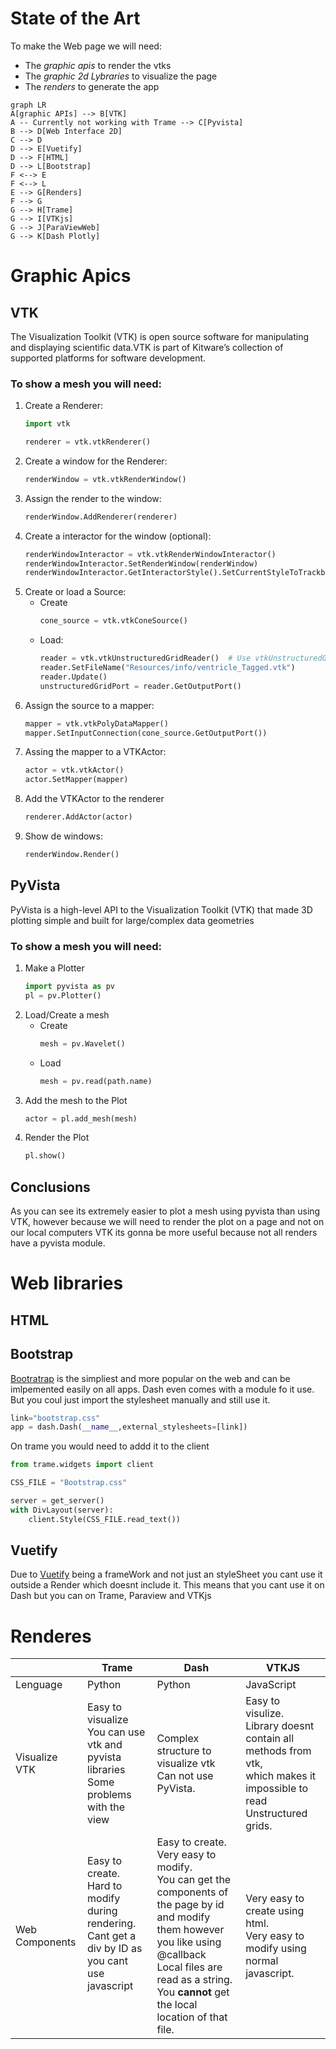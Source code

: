 # State of the Art

To make the Web page we will need:

- The *graphic apis* to render the vtks
- The *graphic 2d Lybraries* to visualize the page
- The *renders* to generate the app

```mermaid
graph LR
A[graphic APIs] --> B[VTK]
A -- Currently not working with Trame --> C[Pyvista]
B --> D[Web Interface 2D]
C --> D
D --> E[Vuetify]
D --> F[HTML]
D --> L[Bootstrap]
F <--> E
F <--> L
E --> G[Renders]
F --> G
G --> H[Trame]
G --> I[VTKjs]
G --> J[ParaViewWeb]
G --> K[Dash Plotly]
```
# Graphic Apics

## VTK

The Visualization Toolkit (VTK) is open source software for manipulating and displaying scientific data.VTK is part of Kitware’s collection of supported platforms for software development. 

### To show a mesh you will need: 

1. Create a Renderer:
    ```python
    import vtk

    renderer = vtk.vtkRenderer()
    ```
2. Create a window for the Renderer:
    ```python
    renderWindow = vtk.vtkRenderWindow()
    ```
3. Assign the render to the window:
    ```python
    renderWindow.AddRenderer(renderer)
    ```
4. Create a interactor for the window (optional):
    ```python
    renderWindowInteractor = vtk.vtkRenderWindowInteractor()
    renderWindowInteractor.SetRenderWindow(renderWindow)
    renderWindowInteractor.GetInteractorStyle().SetCurrentStyleToTrackballCamera()
    ```
5. Create or load a Source:
    - Create
        ```python
        cone_source = vtk.vtkConeSource()
        ```
    - Load:
        ```python
        reader = vtk.vtkUnstructuredGridReader()  # Use vtkUnstructuredGridReader for UNSTRUCTURED_GRID
        reader.SetFileName("Resources/info/ventricle_Tagged.vtk")
        reader.Update()
        unstructuredGridPort = reader.GetOutputPort()
        ```
6. Assign the source to a mapper:
    ```python
    mapper = vtk.vtkPolyDataMapper()
    mapper.SetInputConnection(cone_source.GetOutputPort())
    ```
7. Assing the mapper to a VTKActor:
    ```python
    actor = vtk.vtkActor()
    actor.SetMapper(mapper)
    ```
8. Add the VTKActor to the renderer
    ```python
    renderer.AddActor(actor)
    ```
9. Show de windows:
    ```python
    renderWindow.Render()
    ```

## PyVista

PyVista is a high-level API to the Visualization Toolkit (VTK) that made 3D plotting  simple and built for large/complex data geometries

### To show a mesh you will need: 

1. Make a Plotter
    ```python
    import pyvista as pv
    pl = pv.Plotter()
    ```
2. Load/Create a mesh
    - Create
        ```python
        mesh = pv.Wavelet()
        ```
    - Load
        ```python
        mesh = pv.read(path.name)
        ```
3. Add the mesh to the Plot
    ```python
    actor = pl.add_mesh(mesh)
    ```
4. Render the Plot
    ```python
    pl.show()    
    ```
## Conclusions 

As you can see its extremely easier to plot a mesh using pyvista than using VTK, however because we will need to render the plot on a page and not on our local computers VTK its gonna be more useful because not all renders have a pyvista module.

# Web libraries

## HTML

## Bootstrap
[Bootratrap](https://getbootstrap.com/) is the simpliest and more popular on the web and can be imlpemented easily on all apps. Dash even comes with a module fo it use. But you coul just import the stylesheet manually and still use it. 

```python
link="bootstrap.css"
app = dash.Dash(__name__,external_stylesheets=[link])
```
On trame you would need to addd it to the client
```python
from trame.widgets import client

CSS_FILE = "Bootstrap.css"

server = get_server()
with DivLayout(server):
    client.Style(CSS_FILE.read_text())
```



## Vuetify

Due to [Vuetify](https://vuetifyjs.com/en/) being a frameWork and not just an styleSheet you cant use it outside a Render which doesnt include it. 
This means that you cant use it on Dash but you can on Trame, Paraview and VTKjs

# Renderes




|                | Trame                                                                                                               | Dash                                                                                                                                                                                                                                  | VTKJS                                                                                                              |
|----------------|---------------------------------------------------------------------------------------------------------------------|---------------------------------------------------------------------------------------------------------------------------------------------------------------------------------------------------------------------------------------|--------------------------------------------------------------------------------------------------------------------|
| Lenguage       | Python                                                                                                              | Python                                                                                                                                                                                                                                | JavaScript                                                                                                         |
| Visualize VTK  | Easy to visualize<br>You can use vtk and pyvista libraries<br>Some problems with the view                           | Complex structure to visualize vtk<br>Can not use PyVista.                                                                                                                                                                            | Easy to visulize.<br>Library doesnt contain all methods from vtk,<br>which makes it impossible to read Unstructured grids. |
| Web Components | Easy to create.<br>Hard to modify during rendering.<br>Cant get a div by ID as you cant use javascript<br><br><br>  | Easy to create.<br>Very easy to modify.<br>You can get the components of the page by id <br>and modify them however you like using @callback<br>Local files are read as a string. You **cannot** get the local location of that file. | Very easy to create using html.<br>Very easy to modify using normal javascript.                                    |